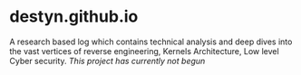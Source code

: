 # destyn.github.io
A research based log which contains technical analysis and deep dives into the vast vertices of reverse engineering, Kernels Architecture, Low level Cyber security.
_This project has currently not begun_
